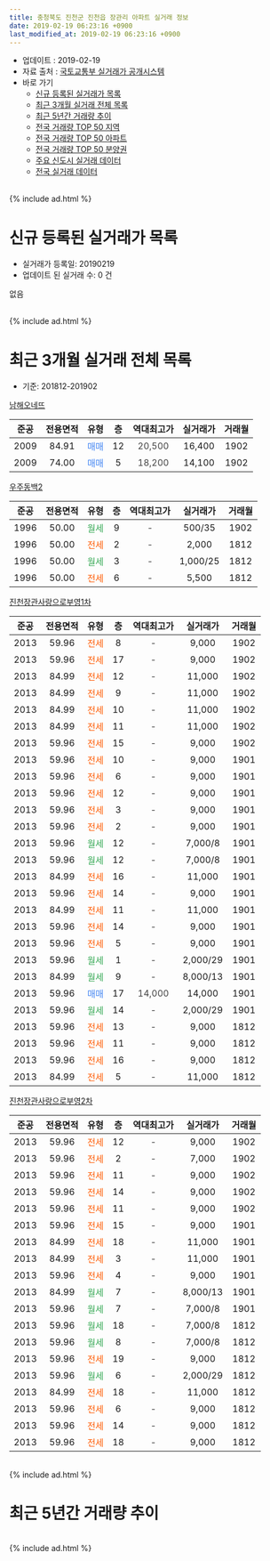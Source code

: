 ```yaml
---
title: 충청북도 진천군 진천읍 장관리 아파트 실거래 정보
date: 2019-02-19 06:23:16 +0900
last_modified_at: 2019-02-19 06:23:16 +0900
---
```


* 업데이트 : 2019-02-19
* 자료 출처 : [국토교통부 실거래가 공개시스템](http://rt.molit.go.kr)
* 바로 가기
    * [신규 등록된 실거래가 목록](#신규-등록된-실거래가-목록)
    * [최근 3개월 실거래 전체 목록](#최근-3개월-실거래-전체-목록)
    * [최근 5년간 거래량 추이](#최근-5년간-거래량-추이)
    * [전국 거래량 TOP 50 지역](https://inasie.github.io/apt-trade-info/최근-3개월-전국에서-가장-거래가-많이-발생한-지역)
    * [전국 거래량 TOP 50 아파트](https://inasie.github.io/apt-trade-info/최근-3개월-전국에서-가장-거래가-많이-발생한-아파트)
    * [전국 거래량 TOP 50 분양권](https://inasie.github.io/apt-trade-info/최근-3개월-전국에서-가장-거래가-많이-발생한-분양권)
    * [주요 신도시 실거래 데이터](https://inasie.github.io/apt-trade-info/주요-신도시)
    * [전국 실거래 데이터](https://inasie.github.io/apt-trade-info/전국)
<br>
{% include ad.html %}
<br>

# 신규 등록된 실거래가 목록
* 실거래가 등록일: 20190219
* 업데이트 된 실거래 수: 0 건

없음

<br>
{% include ad.html %}
<br>

# 최근 3개월 실거래 전체 목록
* 기준: 201812-201902


[남해오네뜨](https://search.naver.com/search.naver?query=%EC%B6%A9%EC%B2%AD%EB%B6%81%EB%8F%84+%EC%A7%84%EC%B2%9C%EA%B5%B0+%EC%A7%84%EC%B2%9C%EC%9D%8D+%EC%9E%A5%EA%B4%80%EB%A6%AC+%EB%82%A8%ED%95%B4%EC%98%A4%EB%84%A4%EB%9C%A8)

|준공|전용면적|유형|층|역대최고가|실거래가|거래월|
|:---:|:---:|:---:|:---:|:---:|:---:|:---:|
|2009|84.91|<span style="color:#4285f3">매매</span>|12|<span style="color:#444444">20,500</span>|16,400|1902|
|2009|74.00|<span style="color:#4285f3">매매</span>|5|<span style="color:#444444">18,200</span>|14,100|1902|

[우주동백2](https://search.naver.com/search.naver?query=%EC%B6%A9%EC%B2%AD%EB%B6%81%EB%8F%84+%EC%A7%84%EC%B2%9C%EA%B5%B0+%EC%A7%84%EC%B2%9C%EC%9D%8D+%EC%9E%A5%EA%B4%80%EB%A6%AC+%EC%9A%B0%EC%A3%BC%EB%8F%99%EB%B0%B12)

|준공|전용면적|유형|층|역대최고가|실거래가|거래월|
|:---:|:---:|:---:|:---:|:---:|:---:|:---:|
|1996|50.00|<span style="color:#34a853">월세</span>|9|<span style="color:#444444">-</span>|500/35|1902|
|1996|50.00|<span style="color:#ff5a00">전세</span>|2|<span style="color:#444444">-</span>|2,000|1812|
|1996|50.00|<span style="color:#34a853">월세</span>|3|<span style="color:#444444">-</span>|1,000/25|1812|
|1996|50.00|<span style="color:#ff5a00">전세</span>|6|<span style="color:#444444">-</span>|5,500|1812|

[진천장관사랑으로부영1차](https://search.naver.com/search.naver?query=%EC%B6%A9%EC%B2%AD%EB%B6%81%EB%8F%84+%EC%A7%84%EC%B2%9C%EA%B5%B0+%EC%A7%84%EC%B2%9C%EC%9D%8D+%EC%9E%A5%EA%B4%80%EB%A6%AC+%EC%A7%84%EC%B2%9C%EC%9E%A5%EA%B4%80%EC%82%AC%EB%9E%91%EC%9C%BC%EB%A1%9C%EB%B6%80%EC%98%811%EC%B0%A8)

|준공|전용면적|유형|층|역대최고가|실거래가|거래월|
|:---:|:---:|:---:|:---:|:---:|:---:|:---:|
|2013|59.96|<span style="color:#ff5a00">전세</span>|8|<span style="color:#444444">-</span>|9,000|1902|
|2013|59.96|<span style="color:#ff5a00">전세</span>|17|<span style="color:#444444">-</span>|9,000|1902|
|2013|84.99|<span style="color:#ff5a00">전세</span>|12|<span style="color:#444444">-</span>|11,000|1902|
|2013|84.99|<span style="color:#ff5a00">전세</span>|9|<span style="color:#444444">-</span>|11,000|1902|
|2013|84.99|<span style="color:#ff5a00">전세</span>|10|<span style="color:#444444">-</span>|11,000|1902|
|2013|84.99|<span style="color:#ff5a00">전세</span>|11|<span style="color:#444444">-</span>|11,000|1902|
|2013|59.96|<span style="color:#ff5a00">전세</span>|15|<span style="color:#444444">-</span>|9,000|1902|
|2013|59.96|<span style="color:#ff5a00">전세</span>|10|<span style="color:#444444">-</span>|9,000|1901|
|2013|59.96|<span style="color:#ff5a00">전세</span>|6|<span style="color:#444444">-</span>|9,000|1901|
|2013|59.96|<span style="color:#ff5a00">전세</span>|12|<span style="color:#444444">-</span>|9,000|1901|
|2013|59.96|<span style="color:#ff5a00">전세</span>|3|<span style="color:#444444">-</span>|9,000|1901|
|2013|59.96|<span style="color:#ff5a00">전세</span>|2|<span style="color:#444444">-</span>|9,000|1901|
|2013|59.96|<span style="color:#34a853">월세</span>|12|<span style="color:#444444">-</span>|7,000/8|1901|
|2013|59.96|<span style="color:#34a853">월세</span>|12|<span style="color:#444444">-</span>|7,000/8|1901|
|2013|84.99|<span style="color:#ff5a00">전세</span>|16|<span style="color:#444444">-</span>|11,000|1901|
|2013|59.96|<span style="color:#ff5a00">전세</span>|14|<span style="color:#444444">-</span>|9,000|1901|
|2013|84.99|<span style="color:#ff5a00">전세</span>|11|<span style="color:#444444">-</span>|11,000|1901|
|2013|59.96|<span style="color:#ff5a00">전세</span>|14|<span style="color:#444444">-</span>|9,000|1901|
|2013|59.96|<span style="color:#ff5a00">전세</span>|5|<span style="color:#444444">-</span>|9,000|1901|
|2013|59.96|<span style="color:#34a853">월세</span>|1|<span style="color:#444444">-</span>|2,000/29|1901|
|2013|84.99|<span style="color:#34a853">월세</span>|9|<span style="color:#444444">-</span>|8,000/13|1901|
|2013|59.96|<span style="color:#4285f3">매매</span>|17|<span style="color:#444444">14,000</span>|14,000|1901|
|2013|59.96|<span style="color:#34a853">월세</span>|14|<span style="color:#444444">-</span>|2,000/29|1901|
|2013|59.96|<span style="color:#ff5a00">전세</span>|13|<span style="color:#444444">-</span>|9,000|1812|
|2013|59.96|<span style="color:#ff5a00">전세</span>|11|<span style="color:#444444">-</span>|9,000|1812|
|2013|59.96|<span style="color:#ff5a00">전세</span>|16|<span style="color:#444444">-</span>|9,000|1812|
|2013|84.99|<span style="color:#ff5a00">전세</span>|5|<span style="color:#444444">-</span>|11,000|1812|

[진천장관사랑으로부영2차](https://search.naver.com/search.naver?query=%EC%B6%A9%EC%B2%AD%EB%B6%81%EB%8F%84+%EC%A7%84%EC%B2%9C%EA%B5%B0+%EC%A7%84%EC%B2%9C%EC%9D%8D+%EC%9E%A5%EA%B4%80%EB%A6%AC+%EC%A7%84%EC%B2%9C%EC%9E%A5%EA%B4%80%EC%82%AC%EB%9E%91%EC%9C%BC%EB%A1%9C%EB%B6%80%EC%98%812%EC%B0%A8)

|준공|전용면적|유형|층|역대최고가|실거래가|거래월|
|:---:|:---:|:---:|:---:|:---:|:---:|:---:|
|2013|59.96|<span style="color:#ff5a00">전세</span>|12|<span style="color:#444444">-</span>|9,000|1902|
|2013|59.96|<span style="color:#ff5a00">전세</span>|2|<span style="color:#444444">-</span>|7,000|1902|
|2013|59.96|<span style="color:#ff5a00">전세</span>|11|<span style="color:#444444">-</span>|9,000|1902|
|2013|59.96|<span style="color:#ff5a00">전세</span>|14|<span style="color:#444444">-</span>|9,000|1902|
|2013|59.96|<span style="color:#ff5a00">전세</span>|11|<span style="color:#444444">-</span>|9,000|1902|
|2013|59.96|<span style="color:#ff5a00">전세</span>|15|<span style="color:#444444">-</span>|9,000|1901|
|2013|84.99|<span style="color:#ff5a00">전세</span>|18|<span style="color:#444444">-</span>|11,000|1901|
|2013|84.99|<span style="color:#ff5a00">전세</span>|3|<span style="color:#444444">-</span>|11,000|1901|
|2013|59.96|<span style="color:#ff5a00">전세</span>|4|<span style="color:#444444">-</span>|9,000|1901|
|2013|84.99|<span style="color:#34a853">월세</span>|7|<span style="color:#444444">-</span>|8,000/13|1901|
|2013|59.96|<span style="color:#34a853">월세</span>|7|<span style="color:#444444">-</span>|7,000/8|1901|
|2013|59.96|<span style="color:#34a853">월세</span>|18|<span style="color:#444444">-</span>|7,000/8|1812|
|2013|59.96|<span style="color:#34a853">월세</span>|8|<span style="color:#444444">-</span>|7,000/8|1812|
|2013|59.96|<span style="color:#ff5a00">전세</span>|19|<span style="color:#444444">-</span>|9,000|1812|
|2013|59.96|<span style="color:#34a853">월세</span>|6|<span style="color:#444444">-</span>|2,000/29|1812|
|2013|84.99|<span style="color:#ff5a00">전세</span>|18|<span style="color:#444444">-</span>|11,000|1812|
|2013|59.96|<span style="color:#ff5a00">전세</span>|6|<span style="color:#444444">-</span>|9,000|1812|
|2013|59.96|<span style="color:#ff5a00">전세</span>|14|<span style="color:#444444">-</span>|9,000|1812|
|2013|59.96|<span style="color:#ff5a00">전세</span>|18|<span style="color:#444444">-</span>|9,000|1812|


<br>
{% include ad.html %}
<br>

# 최근 5년간 거래량 추이


<div style="width:100%;">
    <canvas id="deal_progress" height="200"></canvas>
</div>

<script>
new Chart(document.getElementById("deal_progress"), {
    type: 'line',
    data: {
        labels: ['201402','201403','201404','201405','201406','201407','201408','201409','201410','201411','201412','201501','201502','201503','201504','201505','201506','201507','201508','201509','201510','201511','201512','201601','201602','201603','201604','201605','201606','201607','201608','201609','201610','201611','201612','201701','201702','201703','201704','201705','201706','201707','201708','201709','201710','201711','201712','201801','201802','201803','201804','201805','201806','201807','201808','201809','201810','201811','201812','201901','201902'],
        datasets: [{
            label: '매매',
            pointRadius: 1,
            data: [4, 8, 4, 4, 3, 4, 4, 3, 7, 6, 9, 6, 4, 10, 5, 6, 2, 2, 3, 6, 6, 9, 4, 4, 1, 5, 3, 6, 4, 3, 10, 7, 8, 5, 2, 2, 6, 10, 3, 2, 6, 3, 6, 6, 6, 4, 4, 5, 2, 4, 5, 7, 5, 4, 11, 4, 4, 6, 0, 1, 2],
            borderColor: "rgba(255, 201, 14, 1)",
            backgroundColor: "rgba(255, 201, 14, 0.5)",
            fill: false,
            lineTension: 0
        },{
            label: '전월세',
            pointRadius: 1,
            data: [11, 13, 17, 13, 6, 9, 5, 7, 2, 7, 3, 5, 5, 8, 9, 1, 5, 8, 2, 6, 17, 10, 8, 5, 8, 15, 8, 5, 10, 9, 7, 8, 16, 6, 10, 5, 9, 15, 8, 8, 3, 9, 5, 6, 9, 12, 3, 7, 28, 28, 28, 21, 26, 14, 12, 9, 12, 12, 15, 21, 13],
            borderColor: "rgba(0, 141, 185, 1)",
            backgroundColor: "rgba(0, 141, 185, 0.5)",
            fill: false,
            lineTension: 0
        }
        ]
    },
    options: {
        responsive: true,
        title: {
            display: false
        },
        tooltips: {
            mode: 'index',
            intersect: false
        },
        hover: {
            mode: 'nearest',
            intersect: true
        },
        scales: {
            xAxes: [{
                display: true,
                scaleLabel: {
                    display: true,
                    labelString: '년/월'
                }
            }],
            yAxes: [{
                display: true,
                ticks: {
                    suggestedMin: 0,
                },
                scaleLabel: {
                    display: true,
                    labelString: '실거래 수'
                }
            }]
        }
    }
});

</script>


<br>
{% include ad.html %}
<br>

